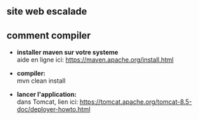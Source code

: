 ## site web escalade


## comment compiler

* __installer maven sur votre systeme__<br />
  aide en ligne ici: https://maven.apache.org/install.html

* __compiler:__<br/>
  mvn clean install<br />

* __lancer l'application:__<br/>
  dans Tomcat, lien ici: https://tomcat.apache.org/tomcat-8.5-doc/deployer-howto.html

